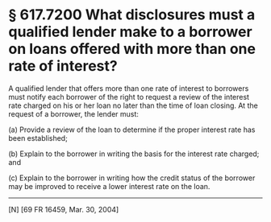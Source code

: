 # § 617.7200   What disclosures must a qualified lender make to a borrower on loans offered with more than one rate of interest?

A qualified lender that offers more than one rate of interest to borrowers must notify each borrower of the right to request a review of the interest rate charged on his or her loan no later than the time of loan closing. At the request of a borrower, the lender must:


(a) Provide a review of the loan to determine if the proper interest rate has been established;


(b) Explain to the borrower in writing the basis for the interest rate charged; and


(c) Explain to the borrower in writing how the credit status of the borrower may be improved to receive a lower interest rate on the loan.



---

[N] [69 FR 16459, Mar. 30, 2004]




